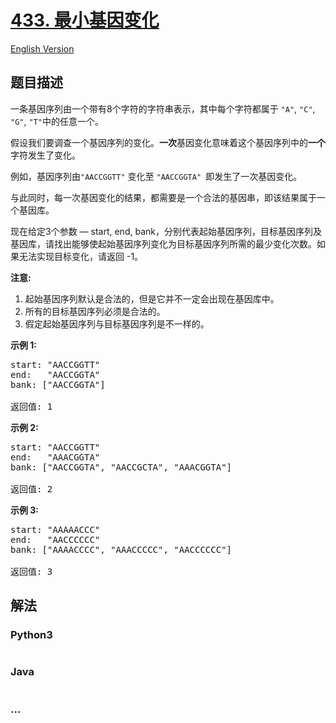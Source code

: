 # [433. 最小基因变化](https://leetcode-cn.com/problems/minimum-genetic-mutation)

[English Version](/solution/0400-0499/0433.Minimum%20Genetic%20Mutation/README_EN.md)

## 题目描述

<!-- 这里写题目描述 -->
<p>一条基因序列由一个带有8个字符的字符串表示，其中每个字符都属于 <code>&quot;A&quot;</code>, <code>&quot;C&quot;</code>, <code>&quot;G&quot;</code>, <code>&quot;T&quot;</code>中的任意一个。</p>

<p>假设我们要调查一个基因序列的变化。<strong>一次</strong>基因变化意味着这个基因序列中的<strong>一个</strong>字符发生了变化。</p>

<p>例如，基因序列由<code>&quot;AACCGGTT&quot;</code>&nbsp;变化至&nbsp;<code>&quot;AACCGGTA&quot;&nbsp;</code>即发生了一次基因变化。</p>

<p>与此同时，每一次基因变化的结果，都需要是一个合法的基因串，即该结果属于一个基因库。</p>

<p>现在给定3个参数 &mdash; start, end, bank，分别代表起始基因序列，目标基因序列及基因库，请找出能够使起始基因序列变化为目标基因序列所需的最少变化次数。如果无法实现目标变化，请返回 -1。</p>

<p><strong>注意:</strong></p>

<ol>
	<li>起始基因序列默认是合法的，但是它并不一定会出现在基因库中。</li>
	<li>所有的目标基因序列必须是合法的。</li>
	<li>假定起始基因序列与目标基因序列是不一样的。</li>
</ol>

<p><strong>示例 1:</strong></p>

<pre>
start: &quot;AACCGGTT&quot;
end:   &quot;AACCGGTA&quot;
bank: [&quot;AACCGGTA&quot;]

返回值: 1
</pre>

<p><strong>示例 2:</strong></p>

<pre>
start: &quot;AACCGGTT&quot;
end:   &quot;AAACGGTA&quot;
bank: [&quot;AACCGGTA&quot;, &quot;AACCGCTA&quot;, &quot;AAACGGTA&quot;]

返回值: 2
</pre>

<p><strong>示例 3:</strong></p>

<pre>
start: &quot;AAAAACCC&quot;
end:   &quot;AACCCCCC&quot;
bank: [&quot;AAAACCCC&quot;, &quot;AAACCCCC&quot;, &quot;AACCCCCC&quot;]

返回值: 3
</pre>

## 解法

<!-- 这里可写通用的实现逻辑 -->

<!-- tabs:start -->

### **Python3**

<!-- 这里可写当前语言的特殊实现逻辑 -->

```python

```

### **Java**

<!-- 这里可写当前语言的特殊实现逻辑 -->

```java

```

### **...**

```

```

<!-- tabs:end -->

